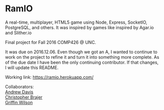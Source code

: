 # RamIO

A real-time, multiplayer, HTML5 game using Node, Express, SocketIO, 
PostgreSQL, and others. It was inspired by games like inspired by Agar.io 
and Slither.io

Final project for Fall 2016 COMP426 @ UNC.

It was due on 2016.12.06. Even though we got an A, 
I wanted to continue to work on the project to refine it and turn it
 into something more complete. As of the due
date I have been the only continuing contributor. If that changes, I will
update this README.

Working link: https://ramio.herokuapp.com/

Collaborators:
<br>
<a href="https://github.com/andavi">Andrew Davis</a>
<br>
<a href="https://github.com/Dessieman">Christopher Brajer</a>
<br>
<a href="https://github.com/murkeymirror">Griffin Wilson</a>
